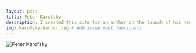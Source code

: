 ```yaml
---
layout: post
title: Peter Karofsky
description: I created this site for an author on the launch of his new book.
img: karofsky-banner.jpg # Add image post (optional)
---
```

<img src="/flexible-jekyll/assets/img/karofsky-full.jpg" alt="Peter Karofsky">
